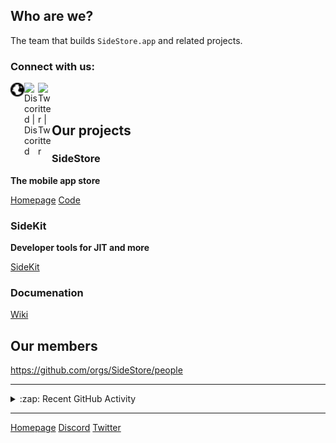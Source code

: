 <!-- 
Docs: How to use GitHub README and actions to auto-generate embedded content.
https://github.com/anuraghazra/github-readme-stats
https://www.youtube.com/watch?v=n6d4KHSKqGk
https://github.com/rahuldkjain/github-profile-readme-generator
 -->

## Who are we?

The team that builds `SideStore.app` and related projects.

### Connect with us:

<!--
[![Website](https://img.shields.io/website?label=sidestore.io&style=for-the-badge&url=https://sidestore.io)](https://sidestore.io)
[![Twitter Follow](https://img.shields.io/twitter/follow/sidestore_io?color=1DA1F2&logo=twitter&style=for-the-badge)](https://twitter.com/intent/follow?original_referer=https%3A%2F%2Fgithub.com%2Fsidestore&screen_name=sidestore)
[![GitHub Followers](https://img.shields.io/github/followers/sidestore?style=for-the-badge)]()
[![GitHub Sponsors](https://img.shields.io/github/sponsors/sidestore?style=for-the-badge
)]() 
-->

[<img align="left" alt="sidestore.io" width="22px" src="https://raw.githubusercontent.com/iconic/open-iconic/master/svg/globe.svg" />][website]
[<img align="left" alt="Discord | Discord" width="22px" src="https://cdn.jsdelivr.net/npm/simple-icons@v3/icons/discord.svg" />][discord]
[<img align="left" alt="Twitter | Twitter" width="22px" src="https://cdn.jsdelivr.net/npm/simple-icons@v3/icons/twitter.svg" />][twitter]

<br />
<br />

## Our projects

### SideStore

__The mobile app store__

[Homepage][website]
[Code][git.sidestore]

### SideKit

__Developer tools for JIT and more__

[SideKit][git.sidekit]

### Documenation

[Wiki][wiki]

## Our members

https://github.com/orgs/SideStore/people

---

<details>
  <summary>:zap: Recent GitHub Activity</summary>

<!--START_SECTION:activity-->
1. ❗️ Closed issue [#277](https://github.com/SideStore/SideStore/issues/277) in [SideStore/SideStore](https://github.com/SideStore/SideStore)
2. 🗣 Commented on [#277](https://github.com/SideStore/SideStore/issues/277) in [SideStore/SideStore](https://github.com/SideStore/SideStore)
3. 🗣 Commented on [#277](https://github.com/SideStore/SideStore/issues/277) in [SideStore/SideStore](https://github.com/SideStore/SideStore)
4. ❗️ Opened issue [#277](https://github.com/SideStore/SideStore/issues/277) in [SideStore/SideStore](https://github.com/SideStore/SideStore)
5. ❗️ Closed issue [#267](https://github.com/SideStore/SideStore/issues/267) in [SideStore/SideStore](https://github.com/SideStore/SideStore)
6. 🗣 Commented on [#267](https://github.com/SideStore/SideStore/issues/267) in [SideStore/SideStore](https://github.com/SideStore/SideStore)
7. 🎉 Merged PR [#272](https://github.com/SideStore/SideStore/pull/272) in [SideStore/SideStore](https://github.com/SideStore/SideStore)
8. 🗣 Commented on [#267](https://github.com/SideStore/SideStore/issues/267) in [SideStore/SideStore](https://github.com/SideStore/SideStore)
9. 🗣 Commented on [#267](https://github.com/SideStore/SideStore/issues/267) in [SideStore/SideStore](https://github.com/SideStore/SideStore)
10. 🗣 Commented on [#267](https://github.com/SideStore/SideStore/issues/267) in [SideStore/SideStore](https://github.com/SideStore/SideStore)
11. 🗣 Commented on [#267](https://github.com/SideStore/SideStore/issues/267) in [SideStore/SideStore](https://github.com/SideStore/SideStore)
12. 🗣 Commented on [#267](https://github.com/SideStore/SideStore/issues/267) in [SideStore/SideStore](https://github.com/SideStore/SideStore)
13. 🎉 Merged PR [#1](https://github.com/SideStore/em_proxy/pull/1) in [SideStore/em_proxy](https://github.com/SideStore/em_proxy)
14. 🎉 Merged PR [#6](https://github.com/SideStore/minimuxer/pull/6) in [SideStore/minimuxer](https://github.com/SideStore/minimuxer)
15. ❗️ Closed issue [#275](https://github.com/SideStore/SideStore/issues/275) in [SideStore/SideStore](https://github.com/SideStore/SideStore)
16. 🗣 Commented on [#275](https://github.com/SideStore/SideStore/issues/275) in [SideStore/SideStore](https://github.com/SideStore/SideStore)
17. ❗️ Opened issue [#275](https://github.com/SideStore/SideStore/issues/275) in [SideStore/SideStore](https://github.com/SideStore/SideStore)
18. 🗣 Commented on [#267](https://github.com/SideStore/SideStore/issues/267) in [SideStore/SideStore](https://github.com/SideStore/SideStore)
19. 🗣 Commented on [#265](https://github.com/SideStore/SideStore/issues/265) in [SideStore/SideStore](https://github.com/SideStore/SideStore)
20. 🗣 Commented on [#265](https://github.com/SideStore/SideStore/issues/265) in [SideStore/SideStore](https://github.com/SideStore/SideStore)
<!--END_SECTION:activity-->

</details>

---

[Homepage][patreon] [Discord][discord] [Twitter][twitter]

<!--
- [Patreon][patreon]
- [OpenCollective][opencollective]
- [YouTube][youtube]
-->

[website]: https://sidestore.io
[wiki]: https://wiki.sidestore.io
[twitter]: https://twitter.com/sidestore_io
[discord]: https://discord.gg/CacsuuzsBq
[youtube]: https://youtube.com/TODO
[patreon]: https://www.patreon.com/SideStore
[opencollective]: https://opencollective.com/TODO
[git.sidestore]: https://github.com/SideStore/SideStore/
[git.sidekit]: https://github.com/SideStore/SideKit

